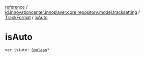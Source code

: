 [reference](../../index.md) / [id.innovationcenter.innoplayer.core.repository.model.tracksetting](../index.md) / [TrackFormat](index.md) / [isAuto](./is-auto.md)

# isAuto

`var isAuto: `[`Boolean`](https://kotlinlang.org/api/latest/jvm/stdlib/kotlin/-boolean/index.html)`?`